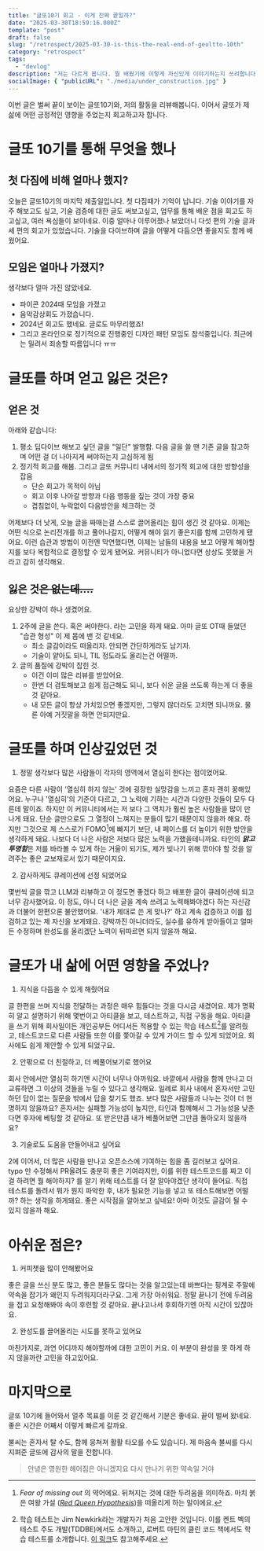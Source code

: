 ```yaml
---
title: "글또10기 회고 - 이게 진짜 끝일까?"
date: "2025-03-30T18:59:16.000Z"
template: "post"
draft: false
slug: "/retrospect/2025-03-30-is-this-the-real-end-of-geultto-10th"
category: "retrospect"
tags:
  - "devlog"
description: "저는 다르게 봅니다. 뭘 배웠기에 이렇게 자신있게 이야기하는지 쓰려합니다."
socialImage: { "publicURL": "./media/under_construction.jpg" }
---
```


이번 글은 벌써 끝이 보이는 글또10기와, 저의 활동을 리뷰해봅니다. 이어서 글또가 제 삶에 어떤 긍정적인 영향을 주었는지 회고하고자 합니다.

# 글또 10기를 통해 무엇을 했나

## 첫 다짐에 비해 얼마나 했지?

오늘은 글또10기의 마지막 제출일입니다. 첫 다짐때가 기억이 납니다. 기술 이야기를 자주 해보고도 싶고, 기술 검증에 대한 글도 써보고싶고, 업무를 통해 배운 점을 회고도 하고싶고, 여러 욕심들이 보이네요. 이중 얼마나 이루어졌나 보았더니 다섯 편의 기술 글과 세 편의 회고가 있었습니다. 기술을 다이브하며 글을 어떻게 다듬으면 좋을지도 함께 배웠어요.

## 모임은 얼마나 가졌지?

생각보다 얼마 가진 않았네요.

- 파이콘 2024때 모임을 가졌고
- 음악감상회도 가졌습니다. 
- 2024년 회고도 했네요. 글로도 마무리했죠!
- 그리고 온라인으로 정기적으로 진행중인 디자인 패턴 모임도 참석중입니다. 최근에는 밀려서 죄송할 따름입니다 ㅠㅠ

# 글또를 하며 얻고 잃은 것은?

## 얻은 것

아래와 같습니다:

1. 평소 딥다이브 해보고 싶던 글을 "일단" 발행함. 다음 글을 쓸 땐 기존 글을 참고하며 어떤 걸 더 나아지게 써야하는지 고심하게 됨
2. 정기적 회고를 해봄. 그리고 글또 커뮤니티 내에서의 정기적 회고에 대한 방향성을 잡음
    - 단순 회고가 목적이 아님
    - 회고 이후 나아갈 방향과 다음 행동을 짚는 것이 가장 중요
    - 겹침없이, 누락없이 다음방안을 체크하는 것

어제보다 더 낫게, 오늘 글을 짜매는걸 스스로 끌어올리는 힘이 생긴 것 같아요. 이제는 어떤 식으로 논리전개를 하고 풀어나갈지, 어떻게 해야 읽기 좋은지를 함께 고민하게 됐어요. 이런 습관과 방법이 이전엔 막연했다면, 이제는 남들의 내용을 보고 어떻게 해야할지를 보다 복합적으로 결정할 수 있게 됐어요. 커뮤니티가 아니었다면 상상도 못했을 거라고 감히 생각해요.

## 잃은 것~~은 없는데....~~

요상한 강박이 하나 생겼어요.

1. 2주에 글을 쓴다. 혹은 써야한다. 라는 고민을 하게 돼요. 아마 글또 OT때 들었던 "습관 형성" 이 제 몸에 밴 것 같네요.
    - 최소 글감이라도 떠올리자. 안되면 간단하게라도 남기자.
    - 기술이 얕아도 되니, TIL 정도라도 올리는건 어떨까.
2. 글의 품질에 강박이 잡힌 것.
    - 이건 이미 많은 리뷰를 받았어요.
    - 한번 더 검토해보고 쉽게 접근해도 되니, 보다 쉬운 글을 쓰도록 하는게 더 좋을 것 같아요.
    - 내 모든 글이 항상 가치있으면 좋겠지만, 그렇지 않더라도 고치면 되니까요. 물론 아예 거짓말을 하면 안되지만요.

# 글또를 하며 인상깊었던 것

1. 정말 생각보다 많은 사람들이 각자의 영역에서 열심히 한다는 점이었어요.

요즘은 다른 사람이 '열심히 하지 않는' 것에 굉장한 실망감을 느끼고 혼자 괜히 꿍해있어요.
누구나 '열심히'의 기준이 다르고, 그 노력에 기하는 시간과 다양한 것들이 모두 다른데 말이죠.
하지만 이 커뮤니티에서는 저 보다 그 역치가 훨씬 높은 사람들을 많이 만나게 돼요. 단순 글만으로도 그 열정이 느껴지는 분들이 많기 때문이지 않을까 해요.
하지만 그것으로 제 스스로가 FOMO[^1]에 빠지기 보단, 내 페이스를 더 높이기 위한 방안을 생각하게 돼요. 나보다 더 나은 사람은 저보다 많은 노력을 가했을테니까요.
타인의 ***맑고 투명함***은 저를 바라볼 수 있게 하는 거울이 되기도, 제가 빛나기 위해 깎아야 할 것을 알려주는 좋은 교보재로서 있기 때문이지요.

2. 감사하게도 큐레이션에 선정 되었어요

몇번씩 글을 깎고 LLM과 리뷰하고 이 정도면 좋겠다 하고 배포한 글이 큐레이션에 되고 너무 감사했어요.
이 정도, 아니 더 나은 글을 계속 쓰려고 노력해봐야겠다 하는 자신감과 더불어 한편으론 불안했어요.
'내가 제대로 쓴 게 맞나?' 하고 계속 검증하고 이를 점검하고 있는 제 자신을 보게돼요.
강박까진 아니더라도, 실수를 유하게 받아들이고 얼마든 수정하며 완성도를 올리겠단 노력이 뒤따르면 되지 않을까 해요.

# 글또가 내 삶에 어떤 영향을 주었나?

1. 지식을 다듬을 수 있게 해줬어요

글 한편을 쓰며 지식을 전달하는 과정은 매우 힘들다는 것을 다시금 새겼어요.
제가 명확히 알고 설명하기 위해 몇번이고 아티클을 보고, 테스트하고, 직접 구동을 해요.
아티클을 쓰기 위해 회사일이든 개인공부든 어디서든 적용할 수 있는 학습 테스트[^2]를 알려줬고, 테스트코드로 다른 사람들 또한 이를 쫓아갈 수 있게 가이드 할 수 있게 되었어요. 회사에도 쉽게 제안할 수 있게 되었구요.

2. 안팎으로 더 친절하고, 더 베풀어보기로 했어요

회사 안에서만 열심히 하기엔 시간이 너무나 아까워요. 바깥에서 사람을 함께 만나고 더 교류하면 그 이상의 것들을 누릴 수 있다고 생각해요.
일례로 회사 내에서 혼자서만 고민하던 답이 없는 질문을 밖에서 답을 찾기도 했죠. 보다 많은 사람들과 나누는 것이 더 현명하지 않을까요?
혼자서는 실패할 가능성이 높지만, 타인과 함께해서 그 가능성을 낮춘다면 후자에 베팅할 것 같아요.
또 받은만큼 내가 베풀어보면 그만큼 돌아오지 않을까요?

3. 기술로도 도움을 만들어내고 싶어요

2에 이어서, 더 많은 사람을 만나고 오픈소스에 기여하는 힘을 좀 길러보고 싶어요.
typo 만 수정해서 PR올려도 충분히 좋은 기여라지만, 이를 위한 테스트코드를 짜고 이걸 하려면 뭘 해야하지? 를 알기 위해 테스트를 더 잘 알아야겠단 생각이 들어요. 직접 테스트를 돌려서 뭐가 뭔지 파악한 후, 내가 필요한 기능을 넣고 또 테스트해보면 어떨까? 하는 생각을 하게돼요.
좋은 시작점을 알아보고 싶네요! 아마 이것도 글감이 될 수 있지 않을까 해요.

# 아쉬운 점은?

1. 커피챗을 많이 안해봤어요

좋은 글을 쓰신 분도 많고, 좋은 분들도 많다는 것을 알고있는데 바쁘다는 핑계로 주말에 약속을 잡기가 왜인지 두려워지더라구요.
그게 가장 아쉬워요. 정말 끝나기 전에 두려움을 접고 요청해봐야 속이 후련할 것 같아요. 끝나고나서 후회하기엔 아직 시간이 있잖아요.

2. 완성도를 끌어올리는 시도를 못하고 있어요

마찬가지로, 과연 어디까지 해야할까에 대한 고민이 커요. 이 부분이 완성을 못 하게 하지 않을까란 고민을 하고있어요.

# 마지막으로

글또 10기에 들어와서 얼추 목표를 이룬 것 같긴해서 기분은 좋네요. 끝이 벌써 왔네요. 좋은 시간은 어째서 이렇게 빠르게 갈까요.

불씨는 혼자서 탈 수도, 함께 뭉쳐져 활활 타오를 수도 있습니다.
제 마음속 불씨를 다시 지펴준 글또에 감사의 말을 전합니다.

> 안녕은 영원한 헤어짐은 아니겠지요
> 다시 만나기 위한 약속일 거야

[^1]: _Fear of missing out_ 의 약어에요. 뒤쳐지는 것에 대한 두려움을 의미하죠. 마치 붉은 여왕 가설 ([_Red Queen Hypothesis_](https://en.wikipedia.org/wiki/Red_Queen_hypothesis))을 떠올리게 하는 말이에요.
[^2]: 학습 테스트는 Jim Newkirk라는 개발자가 처음 고안한 것입니다. 이를 켄트 벡의 테스트 주도 개발(TDDBE)에서도 소개하고, 로버트 마틴의 클린 코드 책에서도 학습 테스트를 소개합니다. [이 링크](https://springwiki.readthedocs.io/en/latest/%ED%95%99%EC%8A%B5%20%ED%85%8C%EC%8A%A4%ED%8A%B8%EB%A1%9C%20%EB%B0%B0%EC%9A%B0%EB%8A%94%20%EC%8A%A4%ED%94%84%EB%A7%81/)도 참고해주세요.